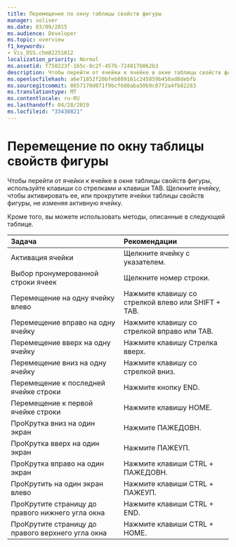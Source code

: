 ```yaml
---
title: Перемещение по окну таблицы свойств фигуры
manager: soliver
ms.date: 03/09/2015
ms.audience: Developer
ms.topic: overview
f1_keywords:
- Vis_DSS.chm82251812
localization_priority: Normal
ms.assetid: f750223f-165c-8c2f-457b-724817b062b3
description: Чтобы перейти от ячейки к ячейке в окне таблицы свойств фигуры, используйте клавиши со стрелками и клавиши TAB. Щелкните ячейку, чтобы активировать ее, или прокрутите ячейки таблицы свойств фигуры, не изменяя активную ячейку.
ms.openlocfilehash: a6e71852f20bfeb889161c245859b458ad0debfb
ms.sourcegitcommit: 8657170d071f9bcf680aba50b9c07f2a4fb82283
ms.translationtype: MT
ms.contentlocale: ru-RU
ms.lasthandoff: 04/28/2019
ms.locfileid: "33430821"
---
```

# <a name="move-around-a-shapesheet-window"></a>Перемещение по окну таблицы свойств фигуры

Чтобы перейти от ячейки к ячейке в окне таблицы свойств фигуры, используйте клавиши со стрелками и клавиши TAB. Щелкните ячейку, чтобы активировать ее, или прокрутите ячейки таблицы свойств фигуры, не изменяя активную ячейку.
  
Кроме того, вы можете использовать методы, описанные в следующей таблице.
  
|**Задача**|**Рекомендации**|
|:-----|:-----|
| Активация ячейки  <br/> | Щелкните ячейку с указателем.  <br/> |
| Выбор пронумерованной строки ячеек  <br/> | Щелкните номер строки.  <br/> |
| Перемещение на одну ячейку влево  <br/> | Нажмите клавишу со стрелкой влево или SHIFT + TAB.  <br/> |
| Перемещение вправо на одну ячейку  <br/> | Нажмите клавишу со стрелкой вправо или TAB.  <br/> |
| Перемещение вверх на одну ячейку  <br/> | Нажмите клавишу Стрелка вверх.  <br/> |
| Перемещение вниз на одну ячейку  <br/> | Нажмите клавишу со стрелкой вниз.  <br/> |
| Перемещение к последней ячейке строки  <br/> | Нажмите кнопку END.  <br/> |
| Перемещение к первой ячейке строки  <br/> | Нажмите клавишу HOME.  <br/> |
| ПроКрутка вниз на один экран  <br/> | Нажмите ПАЖЕДОВН.  <br/> |
| ПроКрутка вверх на один экран  <br/> | Нажмите ПАЖЕУП.  <br/> |
| ПроКрутка вправо на один экран  <br/> | Нажмите клавиши CTRL + ПАЖЕДОВН.  <br/> |
| ПроКрутить на один экран влево  <br/> | Нажмите клавиши CTRL + ПАЖЕУП.  <br/> |
| ПроКрутите страницу до правого нижнего угла окна  <br/> | Нажмите клавиши CTRL + END.  <br/> |
| ПроКрутите страницу до правого верхнего угла окна  <br/> | Нажмите клавиши CTRL + HOME.  <br/> |
   

